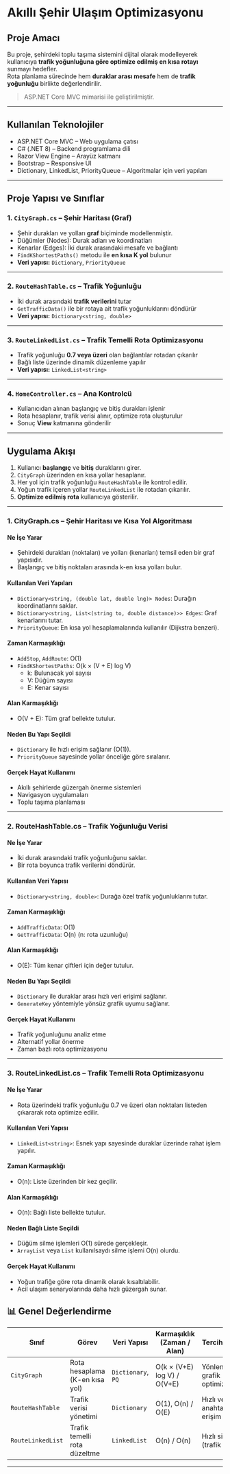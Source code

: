 #  Akıllı Şehir Ulaşım Optimizasyonu


##  Proje Amacı

Bu proje, şehirdeki toplu taşıma sistemini dijital olarak modelleyerek kullanıcıya **trafik yoğunluğuna göre optimize edilmiş en kısa rotayı** sunmayı hedefler.  
Rota planlama sürecinde hem **duraklar arası mesafe** hem de **trafik yoğunluğu** birlikte değerlendirilir.

> ASP.NET Core MVC mimarisi ile geliştirilmiştir.

---

##  Kullanılan Teknolojiler

- ASP.NET Core MVC – Web uygulama çatısı  
- C# (.NET 8) – Backend programlama dili  
- Razor View Engine – Arayüz katmanı  
- Bootstrap – Responsive UI  
- Dictionary, LinkedList, PriorityQueue – Algoritmalar için veri yapıları

---

##  Proje Yapısı ve Sınıflar

### 1.  `CityGraph.cs` – Şehir Haritası (Graf)

- Şehir durakları ve yolları **graf** biçiminde modellenmiştir.  
- Düğümler (Nodes): Durak adları ve koordinatları  
- Kenarlar (Edges): İki durak arasındaki mesafe ve bağlantı  
- `FindKShortestPaths()` metodu ile **en kısa K yol** bulunur  
- **Veri yapısı:** `Dictionary`, `PriorityQueue`

---

### 2.  `RouteHashTable.cs` – Trafik Yoğunluğu

- İki durak arasındaki **trafik verilerini** tutar  
- `GetTrafficData()` ile bir rotaya ait trafik yoğunluklarını döndürür  
- **Veri yapısı:** `Dictionary<string, double>`

---

### 3.  `RouteLinkedList.cs` – Trafik Temelli Rota Optimizasyonu

- Trafik yoğunluğu **0.7 veya üzeri** olan bağlantılar rotadan çıkarılır  
- Bağlı liste üzerinde dinamik düzenleme yapılır  
- **Veri yapısı:** `LinkedList<string>`

---

### 4.  `HomeController.cs` – Ana Kontrolcü

- Kullanıcıdan alınan başlangıç ve bitiş durakları işlenir  
- Rota hesaplanır, trafik verisi alınır, optimize rota oluşturulur  
- Sonuç **View** katmanına gönderilir  

---

##  Uygulama Akışı

1. Kullanıcı **başlangıç** ve **bitiş** duraklarını girer.  
2. `CityGraph` üzerinden en kısa yollar hesaplanır.  
3. Her yol için trafik yoğunluğu `RouteHashTable` ile kontrol edilir.  
4. Yoğun trafik içeren yollar `RouteLinkedList` ile rotadan çıkarılır.  
5. **Optimize edilmiş rota** kullanıcıya gösterilir.

---
### 1. CityGraph.cs – Şehir Haritası ve Kısa Yol Algoritması

#### Ne İşe Yarar
- Şehirdeki durakları (noktaları) ve yolları (kenarları) temsil eden bir graf yapısıdır.
- Başlangıç ve bitiş noktaları arasında k-en kısa yolları bulur.

#### Kullanılan Veri Yapıları
- `Dictionary<string, (double lat, double lng)> Nodes`: Durağın koordinatlarını saklar.
- `Dictionary<string, List<(string to, double distance)>> Edges`: Graf kenarlarını tutar.
- `PriorityQueue`: En kısa yol hesaplamalarında kullanılır (Dijkstra benzeri).

#### Zaman Karmaşıklığı
- `AddStop`, `AddRoute`: O(1)
- `FindKShortestPaths`: O(k × (V + E) log V)
  - k: Bulunacak yol sayısı
  - V: Düğüm sayısı
  - E: Kenar sayısı

#### Alan Karmaşıklığı
- O(V + E): Tüm graf bellekte tutulur.

#### Neden Bu Yapı Seçildi
- `Dictionary` ile hızlı erişim sağlanır (O(1)).
- `PriorityQueue` sayesinde yollar önceliğe göre sıralanır.

#### Gerçek Hayat Kullanımı
- Akıllı şehirlerde güzergah önerme sistemleri
- Navigasyon uygulamaları
- Toplu taşıma planlaması

---

### 2. RouteHashTable.cs – Trafik Yoğunluğu Verisi

#### Ne İşe Yarar
- İki durak arasındaki trafik yoğunluğunu saklar.
- Bir rota boyunca trafik verilerini döndürür.

#### Kullanılan Veri Yapısı
- `Dictionary<string, double>`: Durağa özel trafik yoğunluklarını tutar.

#### Zaman Karmaşıklığı
- `AddTrafficData`: O(1)
- `GetTrafficData`: O(n) (n: rota uzunluğu)

#### Alan Karmaşıklığı
- O(E): Tüm kenar çiftleri için değer tutulur.

#### Neden Bu Yapı Seçildi
- `Dictionary` ile duraklar arası hızlı veri erişimi sağlanır.
- `GenerateKey` yöntemiyle yönsüz grafik uyumu sağlanır.

#### Gerçek Hayat Kullanımı
- Trafik yoğunluğunu analiz etme
- Alternatif yollar önerme
- Zaman bazlı rota optimizasyonu

---

### 3. RouteLinkedList.cs – Trafik Temelli Rota Optimizasyonu

#### Ne İşe Yarar
- Rota üzerindeki trafik yoğunluğu 0.7 ve üzeri olan noktaları listeden çıkararak rota optimize edilir.

#### Kullanılan Veri Yapısı
- `LinkedList<string>`: Esnek yapı sayesinde duraklar üzerinde rahat işlem yapılır.

#### Zaman Karmaşıklığı
- O(n): Liste üzerinden bir kez geçilir.

#### Alan Karmaşıklığı
- O(n): Bağlı liste bellekte tutulur.

#### Neden Bağlı Liste Seçildi
- Düğüm silme işlemleri O(1) sürede gerçekleşir.
- `ArrayList` veya `List` kullanılsaydı silme işlemi O(n) olurdu.

#### Gerçek Hayat Kullanımı
- Yoğun trafiğe göre rota dinamik olarak kısaltılabilir.
- Acil ulaşım senaryolarında daha hızlı güzergah sunar.




## 📊 Genel Değerlendirme

| Sınıf               | Görev                        | Veri Yapısı             | Karmaşıklık (Zaman / Alan)   | Tercih Nedeni                        |
|--------------------|------------------------------|--------------------------|------------------------------|--------------------------------------|
| `CityGraph`        | Rota hesaplama (K-en kısa yol) | `Dictionary`, `PQ`       | O(k × (V+E) log V) / O(V+E)  | Yönlendirilmiş grafik optimizasyonu  |
| `RouteHashTable`   | Trafik verisi yönetimi        | `Dictionary`             | O(1), O(n) / O(E)            | Hızlı ve anahtarlı erişim            |
| `RouteLinkedList`  | Trafik temelli rota düzeltme  | `LinkedList`             | O(n) / O(n)                  | Hızlı silme (trafik > 0.7)           |

---
